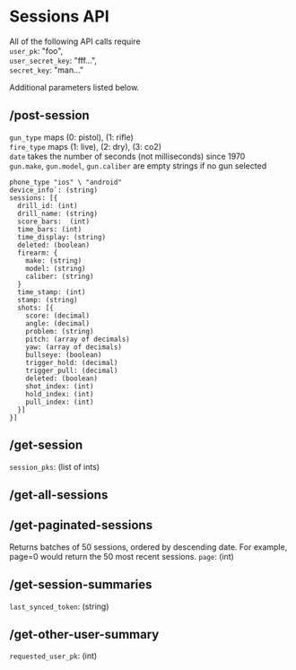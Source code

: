 # Sessions API

All of the following API calls require  
`user_pk`: "foo",  
`user_secret_key`: "fff...",  
`secret_key`: "man..."

Additional parameters listed below.

## /post-session
`gun_type` maps (0: pistol), (1: rifle)  
`fire_type` maps (1: live), (2: dry), (3: co2)  
`date` takes the number of seconds (not milliseconds) since 1970  
`gun.make`, `gun.model`, `gun.caliber` are empty strings if no gun selected  
```
phone_type "ios" \ "android"  
device_info`: (string)   
sessions: [{
  drill_id: (int)  
  drill_name: (string)  
  score_bars:  (int)  
  time_bars: (int)  
  time_display: (string)  
  deleted: (boolean)  
  firearm: {
    make: (string)  
    model: (string)  
    caliber: (string)  
  }  
  time_stamp: (int)
  stamp: (string)
  shots: [{
    score: (decimal)  
    angle: (decimal)  
    problem: (string)  
    pitch: (array of decimals)  
    yaw: (array of decimals)  
    bullseye: (boolean)  
    trigger_hold: (decimal)  
    trigger_pull: (decimal)  
    deleted: (boolean)  
    shot_index: (int)  
    hold_index: (int)  
    pull_index: (int)  
  }]
}]
``` 

## /get-session
`session_pks`: (list of ints)

## /get-all-sessions

## /get-paginated-sessions
Returns batches of 50 sessions, ordered by descending date.
For example, page=0 would return the 50 most recent sessions.
`page`: (int)

## /get-session-summaries
`last_synced_token`: (string)

## /get-other-user-summary
`requested_user_pk`: (int)
